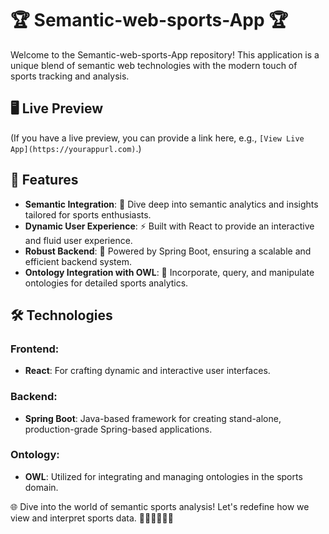 # 🏆 Semantic-web-sports-App 🏆

Welcome to the Semantic-web-sports-App repository! This application is a unique blend of semantic web technologies with the modern touch of sports tracking and analysis.

## 🖥️ Live Preview

(If you have a live preview, you can provide a link here, e.g., `[View Live App](https://yourappurl.com)`.)

## 🌟 Features

- **Semantic Integration**: 📖 Dive deep into semantic analytics and insights tailored for sports enthusiasts.
- **Dynamic User Experience**: ⚡ Built with React to provide an interactive and fluid user experience.
- **Robust Backend**: 🔧 Powered by Spring Boot, ensuring a scalable and efficient backend system.
- **Ontology Integration with OWL**: 🦉 Incorporate, query, and manipulate ontologies for detailed sports analytics.

## 🛠️ Technologies

### Frontend:
- **React**: For crafting dynamic and interactive user interfaces.

### Backend:
- **Spring Boot**: Java-based framework for creating stand-alone, production-grade Spring-based applications.

### Ontology:
- **OWL**: Utilized for integrating and managing ontologies in the sports domain.

🌐 Dive into the world of semantic sports analysis! Let's redefine how we view and interpret sports data. 🚴‍♂️🏋️‍♀️🤾‍♂️
